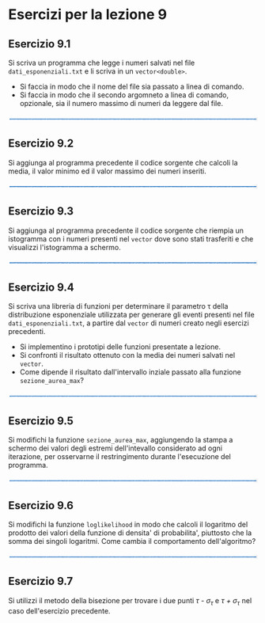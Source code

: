 # Esercizi per la lezione 9

## Esercizio 9.1

Si scriva un programma che legge i numeri salvati nel file ```dati_esponenziali.txt```
e li scriva in un ```vector<double>```.
  * Si faccia in modo che il nome del file sia passato a linea di comando.
  * Si faccia in modo che il secondo argomneto a linea di comando, opzionale,
    sia il numero massimo di numeri da leggere dal file.  

![linea](../immagini/linea.png)

## Esercizio 9.2 

Si aggiunga al programma precedente il codice sorgente che calcoli la media, il valor minimo ed il valor massimo 
dei numeri inseriti.

![linea](../immagini/linea.png)

## Esercizio 9.3

Si aggiunga al programma precedente il codice sorgente che riempia un istogramma con i numeri presenti nel ```vector```
dove sono stati trasferiti
e che visualizzi l'istogramma a schermo.
 
![linea](../immagini/linea.png)

## Esercizio 9.4

Si scriva una libreria di funzioni per determinare il parametro &tau; della distribuzione esponenziale
utilizzata per generare gli eventi presenti nel file ```dati_esponenziali.txt```,
a partire dal ```vector``` di numeri creato negli esercizi precedenti.
  * Si implementino i prototipi delle funzioni presentate a lezione.
  * Si confronti il risultato ottenuto con la media dei numeri salvati nel ```vector```.
  * Come dipende il risultato dall'intervallo inziale passato alla funzione ```sezione_aurea_max```?

![linea](../immagini/linea.png)

## Esercizio 9.5

Si modifichi la funzione ```sezione_aurea_max```,
aggiungendo la stampa a schermo dei valori degli estremi dell'intevallo considerato ad ogni iterazione,
per osservarne il restringimento durante l'esecuzione del programma.

![linea](../immagini/linea.png)

## Esercizio 9.6

Si modifichi la funzione ```loglikelihood``` in modo che calcoli il logaritmo del prodotto
dei valori della funzione di densita' di probabilita', piuttosto che la somma dei singoli logaritmi.
Come cambia il comportamento dell'algoritmo?

![linea](../immagini/linea.png)

## Esercizio 9.7

Si utilizzi il metodo della bisezione per trovare i due punti 
*&tau; - &sigma;<sub>&tau;</sub>* e *&tau; + &sigma;<sub>&tau;</sub>* 
nel caso dell'esercizio precedente.


